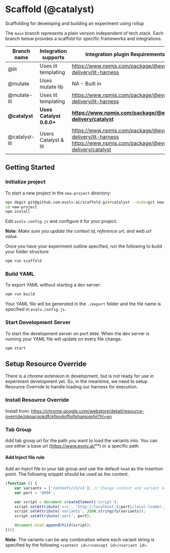 # Scaffold (@catalyst)

Scaffolding for developing and building an experiment using rollup

The `main` branch represents a plain version independent of tech stack. Each branch below provides a scaffold for specific frameworks and integrations.

| Branch name   | Integration supports | Integration plugin Requirements |
| ------------- | -------------------- | ------------------------------- |
| @lit          | Uses lit templating  | https://www.npmjs.com/package/@evolv-delivery/lit-harness |
| @mutate       | Uses mutate lib      | NA - Built in                                             |
| @mutate-lit   | Uses lit templating  | https://www.npmjs.com/package/@evolv-delivery/lit-harness |
| **@catalyst** | **Uses Catalyst 0.6.0+** | **https://www.npmjs.com/package/@evolv-delivery/catalyst** |
| @catalyst-lit | Users Catalyst & lit | https://www.npmjs.com/package/@evolv-delivery/lit-harness<br>https://www.npmjs.com/package/@evolv-delivery/catalyst |

## Getting Started

### Initialize project

To start a new project in the `new-project` directory:

```zsh
npx degit git@github.com:evolv-ai/scaffold.git#catalyst --mode=git new-project
cd new-project
npm install
```

Edit `evolv.config.js` and configure it for your project.

**Note**: _Make sure you update the context id, reference url, and web.url value._

Once you have your experiment outline specified, run the following to build your folder structure:

```zsh
npm run scaffold
```

### Build YAML

To export YAML without starting a dev server:

```zsh
npm run build
```

Your YAML file will be generated in the `./export` folder and the file name is specified in `evolv.config.js`.

### Start Development Server

To start the development server on port `8080`. When the dev server is running your YAML file will update on every file change.

```zsh
npm start
```

## Setup Resource Override

There is a chrome extension in development, but is not ready for use in experiment development yet. So, in the meantime, we need to setup Resource Override to handle loading our harness for execution.

### Install Resource Override

Install from: https://chrome.google.com/webstore/detail/resource-override/pkoacgokdfckfpndoffpifphamojphii?hl=en

### Tab Group

Add tab group url for the path you want to load the variants into. You can use either a base url (https://www.evolv.ai/**) or a specific path.

#### Add Inject file rule

Add an Inject file to your tab group and use the default `head` as the insertion point.
The following snippet should be used as the content.

```js
(function () {
    var variants = ['context1/c1/v1']; // Change context and variant names to fit your project
    var port = '8080';

    var script = document.createElement('script');
    script.setAttribute('src', `http://localhost:${port}/local-loader.js`);
    script.setAttribute('variants', JSON.stringify(variants));
    script.setAttribute('port', port);

    document.head.appendChild(script);
})()
```

**Note**: The variants can be any combination where each variant string is specified by the following `<context id>/<concept id>/<variant id>`.